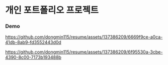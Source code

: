 # 개인 포트폴리오 프로젝트

### Demo


https://github.com/dongmin115/resume/assets/137386209/6669f9ce-a0ca-41db-8ab9-fd3552443d0d



https://github.com/dongmin115/resume/assets/137386209/6f95530a-3cbe-4390-8c00-7173b193488b

